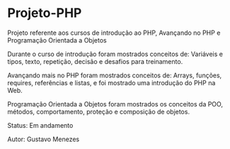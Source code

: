 # Projeto-PHP
Projeto referente aos cursos de introdução ao PHP, Avançando no PHP e Programação Orientada a Objetos

Durante o curso de introdução foram mostrados conceitos de: Variáveis e tipos, texto, repetição, decisão e desafios para treinamento.

Avançando mais no PHP foram mostrados conceitos de: Arrays, funções, requires, referências e listas, e foi mostrado uma introdução do PHP na Web.

Programação Orientada a Objetos foram mostrados os conceitos da POO, métodos, comportamento, proteção e composição de objetos.

Status: Em andamento

Autor: Gustavo Menezes
